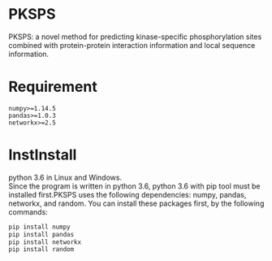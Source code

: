 # PKSPS
PKSPS: a novel method for predicting kinase-specific phosphorylation sites combined with protein-protein interaction information and local sequence information.
# Requirement
```
numpy>=1.14.5
pandas>=1.0.3
networkx>=2.5
```
# InstInstall 
python 3.6 in Linux and Windows.<br>
Since the program is written in python 3.6, python 3.6 with pip tool must be installed first.PKSPS uses the following dependencies: numpy, pandas, networkx, and random. You can install these packages first, by the following commands:<br>
```python
pip install numpy
pip install pandas
pip install networkx
pip install random
```
